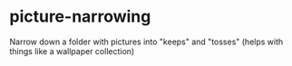 # picture-narrowing
Narrow down a folder with pictures into "keeps" and "tosses" (helps with things like a wallpaper collection)
